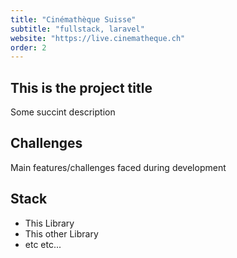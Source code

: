 ```yaml
---
title: "Cinémathèque Suisse"
subtitle: "fullstack, laravel"
website: "https://live.cinematheque.ch"
order: 2
---
```

## This is the project title

Some succint description

## Challenges

Main features/challenges faced during development

## Stack

- This Library
- This other Library
- etc etc...
